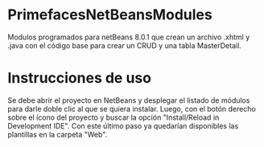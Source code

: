 # PrimefacesNetBeansModules
Modulos programados para netBeans 8.0.1 que crean un archivo .xhtml y .java con el código base para crear un CRUD y una tabla MasterDetail.

# Instrucciones de uso
Se debe abrir el proyecto en NetBeans y desplegar el listado de módulos para darle doble clic al que se quiera instalar.
Luego, con el botón derecho sobre el ícono del proyecto y buscar la opción "Install/Reload in Development IDE".
Con este último paso ya quedarían disponibles las plantillas en la carpeta "Web".
